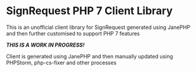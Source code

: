 # SignRequest PHP 7 Client Library

This is an unofficial client library for SignRequest generated using JanePHP and then further customised to support PHP 7 features

**_THIS IS A WORK IN PROGRESS!_** 

Client is generated using JanePHP and then manually updated using PHPStorm, php-cs-fixer and other processes